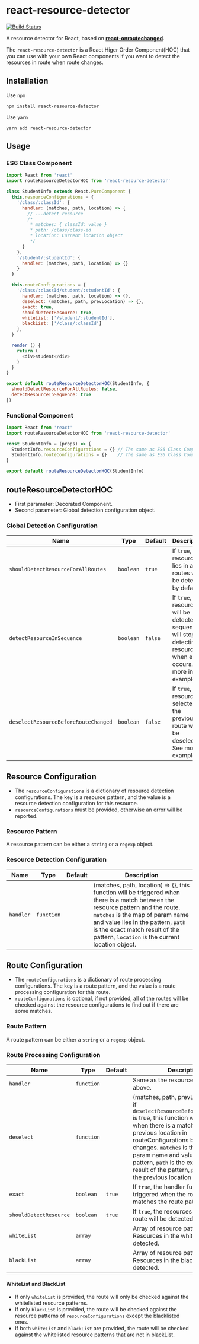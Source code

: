 # react-resource-detector
[![Build Status](https://travis-ci.org/space-fe/react-resource-detector.svg?branch=master)](https://travis-ci.org/space-fe/react-resource-detector)

A resource detector for React, based on [**react-onroutechanged**](https://github.com/space-fe/react-onroutechanged).

The `react-resource-detector` is a React Higer Order Component(HOC) that you can use with your own React components if you want to detect the resources in route when route changes.

## Installation
Use `npm`
```shell
npm install react-resource-detector
```
Use `yarn`
```shell
yarn add react-resource-detector
```

## Usage

### ES6 Class Component
```javascript
import React from 'react'
import routeResourceDetectorHOC from 'react-resource-detector'

class StudentInfo extends React.PureComponent {
  this.resourceConfigurations = {
    '/class/:classId': {
      handler: (matches, path, location) => {
        // ...detect resource
        /*
         * matches: { classId: value }
         * path: /class/class-id
         * location: Current location object
         */
      }
    },
    '/student/:studentId': {
      handler: (matches, path, location) => {}
    }
  }

  this.routeConfigurations = {
    '/class/:classId/student/:studentId': {
      handler: (matches, path, location) => {},
      deselect: (matches, path, prevLocation) => {},
      exact: true,
      shouldDetectResource: true,
      whiteList: ['/student/:studentId'],
      blackList: ['/class/:classId']
    },
  }

  render () {
    return (
      <div>student</div>
    )
  }
}

export default routeResourceDetectorHOC(StudentInfo, {
  shouldDetectResourceForAllRoutes: false,
  detectResourceInSequence: true
})
```

### Functional Component
```javascript
import React from 'react'
import routeResourceDetectorHOC from 'react-resource-detector'

const StudentInfo = (props) => {
  StudentInfo.resourceConfigurations = {} // The same as ES6 Class Component
  StudentInfo.routeConfigurations = {}    // The same as ES6 Class Component
}

export default routeResourceDetectorHOC(StudentInfo)
```

## routeResourceDetectorHOC
- First parameter: Decorated Component.
- Second parameter: Global detection configuration object.

### Global Detection Configuration
| Name           | Type      | Default | Description                                                                                                                                                                                                                             |
| -------------- | --------- | ------- | --------------------------------------------------------------------------------------------------------------------------------------------------------------------------------------------------------------------------------------- |
| `shouldDetectResourceForAllRoutes` | `boolean` | `true` | If `true`, the resources lies in all routes will be detected by default. |
| `detectResourceInSequence` | `boolean` | `false` | If `true`, the resources will be detected in sequent, it will stop detecting resources when error occurs. See more in example. |
| `deselectResourceBeforeRouteChanged` | `boolean` | `false` | If `true`, resources selected in the previous route will be deselected. See more in example. |

## Resource Configuration
- The `resourceConfigurations` is a dictionary of resource detection configurations. The key is a resource pattern, and the value is a resource detection configuration for this resource.
- `resourceConfigurations` must be provided, otherwise an error will be reported.

### Resource Pattern
A resource pattern can be either a `string` or a `regexp` object.

### Resource Detection Configuration
| Name           | Type      | Default | Description                                                                                                                                                                                                                             |
| -------------- | --------- | ------- | --------------------------------------------------------------------------------------------------------------------------------------------------------------------------------------------------------------------------------------- |
| `handler` | `function` |  | (matches, path, location) => {}, this function will be triggered when there is a match between the resource pattern and the route. `matches` is the map of param name and value lies in the pattern, `path` is the exact match result of the pattern, `location` is the current location object. |

## Route Configuration
- The `routeConfigurations` is a dictionary of route processing configurations. The key is a route pattern, and the value is a route processing configuration for this route.
- `routeConfigurations` is optional, if not provided, all of the routes will be checked against the resource configurations to find out if there are some matches.

### Route Pattern
A route pattern can be either a `string` or a `regexp` object.

### Route Processing Configuration
| Name           | Type      | Default | Description                                                                                                                                                                                                                             |
| -------------- | --------- | ------- | --------------------------------------------------------------------------------------------------------------------------------------------------------------------------------------------------------------------------------------- |
| `handler` | `function` |  | Same as the resource configuration above. |
| `deselect` | `function` |  | (matches, path, prevLocation) => {}, if `deselectResourceBeforeRouteChanged` is true, this function will be triggered when there is a matched route of previous location in routeConfigurations before route changes. `matches` is the map of param name and value lies in the pattern, `path` is the exact match result of the pattern, `prevLocation` is the previous location object. |
| `exact` | `boolean` | `true` | If `true`, the handler function will be triggered when the route completely matches the route pattern. |
| `shouldDetectResource` | `boolean` | `true` | If `true`, the resources lies in the route will be detected. |
| `whiteList` | `array` |  | Array of resource patterns. Resources in the whiteList will be detected. |
| `blackList` | `array` |  | Array of resource patterns. Resources in the blackList will not be detected. |

#### WhiteList and BlackList
- If only `whiteList` is provided, the route will only be checked against the whitelisted resource patterns.
- If only `blackList` is provided, the route will be checked against the resource patterns of `resourceConfigurations` except the blacklisted ones.
- If both `whiteList` and `blackList` are provided, the route will be checked against the whitelisted resource patterns that are not in blackList.
